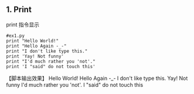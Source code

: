 ## 1. Print
print 指令显示

```
#ex1.py
print "Hello World!"
print "Hello Again -_-"
print "I don't like type this."
print 'Yay! Not funny'
print "I'd much rather you 'not'."
print 'I "said" do not touch this'
```
【脚本输出效果】
Hello World!
Hello Again -_-
I don't like type this.
Yay! Not funny
I'd much rather you 'not'.
I "said" do not touch this
